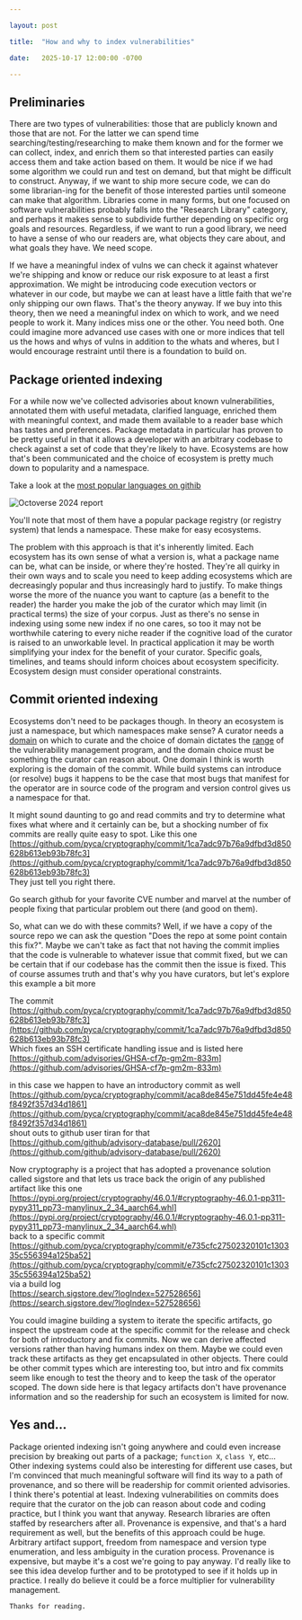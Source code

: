 ```yaml
---

layout: post

title:  "How and why to index vulnerabilities"

date:   2025-10-17 12:00:00 -0700

---
```


## Preliminaries

There are two types of vulnerabilities: those that are publicly known and those that are not. For the latter we can spend time searching/testing/researching to make them known and for the former we can collect, index, and enrich them so that interested parties can easily access them and take action based on them. It would be nice if we had some algorithm we could run and test on demand, but that might be difficult to construct. Anyway, if we want to ship more secure code, we can do some librarian-ing for the benefit of those interested parties until someone can make that algorithm. Libraries come in many forms, but one focused on software vulnerabilities probably falls into the "Research Library" category, and perhaps it makes sense to subdivide further depending on specific org goals and resources. Regardless, if we want to run a good library, we need to have a sense of who our readers are, what objects they care about, and what goals they have. We need scope.

 If we have a meaningful index of vulns we can check it against whatever we're shipping and know or reduce our risk exposure to at least a first approximation. We might be introducing code execution vectors or whatever in our code, but maybe we can at least have a little faith that we're only shipping our own flaws. That's the theory anyway. If we buy into this theory, then we need a meaningful index on which to work, and we need people to work it. Many indices miss one or the other. You need both. One could imagine more advanced use cases with one or more indices that tell us the hows and whys of vulns in addition to the whats and wheres, but I would encourage restraint until there is a foundation to build on.

## Package oriented indexing 

For a while now we've collected advisories about known vulnerabilities, annotated them with useful metadata, clarified language, enriched them with meaningful context, and made them available to a reader base which has tastes and preferences. Package metadata in particular has proven to be pretty useful in that it allows a developer with an arbitrary codebase to check against a set of code that they're likely to have. Ecosystems are how that's been communicated and the choice of ecosystem is pretty much down to popularity and a namespace. 

Take a look at the [most popular languages on githib](https://github.blog/news-insights/octoverse/octoverse-2024/#the-most-popular-programming-languages)

![Octoverse 2024 report](https://github.blog/wp-content/uploads/2024/10/GitHub-Octoverse-2024-top-programming-languages.png?w=1400)

You'll note that most of them have a popular package registry (or registry system) that lends a namespace. These make for easy ecosystems.

The problem with this approach is that it's inherently limited. Each ecosystem has its own sense of what a version is, what a package name can be, what can be inside, or where they're hosted. They're all quirky in their own ways and to scale you need to keep adding ecosystems which are decreasingly popular and thus increasingly hard to justify. To make things worse the more of the nuance you want to capture (as a benefit to the reader) the harder you make the job of the curator which may limit (in practical terms) the size of your corpus. Just as there's no sense in indexing using some new index if no one cares, so too it may not be worthwhile catering to every niche reader if the cognitive load of the curator is raised to an unworkable level. In practical application it may be worth simplifying your index for the benefit of your curator. Specific goals, timelines, and teams should inform choices about ecosystem specificity. Ecosystem design must consider operational constraints.

## Commit oriented indexing

Ecosystems don't need to be packages though. In theory an ecosystem is just a namespace, but which namespaces make sense? A curator needs a [domain](https://mathworld.wolfram.com/Domain.html) on which to curate and the choice of domain dictates the [range](https://mathworld.wolfram.com/Range.html) of the vulnerability management program, and the domain choice must be something the curator can reason about. One domain I think is worth exploring is the domain of the commit. While build systems can introduce (or resolve) bugs it happens to be the case that most bugs that manifest for the operator are in source code of the program and version control gives us a namespace for that.

It might sound daunting to go and read commits and try to determine what fixes what where and it certainly can be, but a shocking number of fix commits are really quite easy to spot. Like this one  
[https://github.com/pyca/cryptography/commit/1ca7adc97b76a9dfbd3d850628b613eb93b78fc3](https://github.com/pyca/cryptography/commit/1ca7adc97b76a9dfbd3d850628b613eb93b78fc3)  
They just tell you right there.  

Go search github for your favorite CVE number and marvel at the number of people fixing that particular problem out there (and good on them).

So, what can we do with these commits? Well, if we have a copy of the source repo we can ask the question "Does the repo at some point contain this fix?". Maybe we can't take as fact that not having the commit implies that the code is vulnerable to whatever issue that commit fixed, but we can be certain that if our codebase has the commit then the issue is fixed. This of course assumes truth and that's why you have curators, but let's explore this example a bit more

The commit  
[https://github.com/pyca/cryptography/commit/1ca7adc97b76a9dfbd3d850628b613eb93b78fc3](https://github.com/pyca/cryptography/commit/1ca7adc97b76a9dfbd3d850628b613eb93b78fc3)  
Which fixes an SSH certificate handling issue and is listed here  
[https://github.com/advisories/GHSA-cf7p-gm2m-833m](https://github.com/advisories/GHSA-cf7p-gm2m-833m)  

in this case we happen to have an introductory commit as well  
[https://github.com/pyca/cryptography/commit/aca8de845e751dd45fe4e48f8492f357d34d1861](https://github.com/pyca/cryptography/commit/aca8de845e751dd45fe4e48f8492f357d34d1861)  
shout outs to github user tiran for that  
[https://github.com/github/advisory-database/pull/2620](https://github.com/github/advisory-database/pull/2620)

Now cryptography is a project that has adopted a provenance solution called sigstore and that lets us trace back the origin of any published artifact like this one  
[https://pypi.org/project/cryptography/46.0.1/#cryptography-46.0.1-pp311-pypy311_pp73-manylinux_2_34_aarch64.whl](https://pypi.org/project/cryptography/46.0.1/#cryptography-46.0.1-pp311-pypy311_pp73-manylinux_2_34_aarch64.whl)  
back to a specific commit  
[https://github.com/pyca/cryptography/commit/e735cfc27502320101c130335c556394a125ba52](https://github.com/pyca/cryptography/commit/e735cfc27502320101c130335c556394a125ba52)  
via a build log  
[https://search.sigstore.dev/?logIndex=527528656](https://search.sigstore.dev/?logIndex=527528656)  


You could imagine building a system to iterate the specific artifacts, go inspect the upstream code at the specific commit for the release and check for both of introductory and fix commits. Now we can derive affected versions rather than having humans index on them. Maybe we could even track these artifacts as they get encapsulated in other objects. There could be other commit types which are interesting too, but intro and fix commits seem like enough to test the theory and to keep the task of the operator scoped. The down side here is that legacy artifacts don't have provenance information and so the readership for such an ecosystem is limited for now.

## Yes and...

Package oriented indexing isn't going anywhere and could even increase precision by breaking out parts of a package; `function X`, `class Y`, etc... Other indexing systems could also be interesting for different use cases, but I'm convinced that much meaningful software will find its way to a path of provenance, and so there will be readership for commit oriented advisories. I think there's potential at least. Indexing vulnerabilities on commits does require that the curator on the job can reason about code and coding practice, but I think you want that anyway. Research libraries are often staffed by researchers after all. Provenance is expensive, and that's a hard requirement as well, but the benefits of this approach could be huge. Arbitrary artifact support, freedom from namespace and version type enumeration, and less ambiguity in the curation process. Provenance is expensive, but maybe it's a cost we're going to pay anyway. I'd really like to see this idea develop further and to be prototyped to see if it holds up in practice. I really do believe it could be a force multiplier for vulnerability management.

```
Thanks for reading.
```
